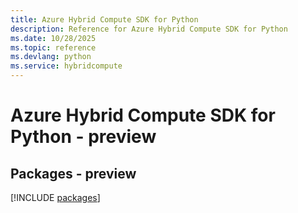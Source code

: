 ```yaml
---
title: Azure Hybrid Compute SDK for Python
description: Reference for Azure Hybrid Compute SDK for Python
ms.date: 10/28/2025
ms.topic: reference
ms.devlang: python
ms.service: hybridcompute
---
```

# Azure Hybrid Compute SDK for Python - preview
## Packages - preview
[!INCLUDE [packages](hybrid-compute-index.md)]
